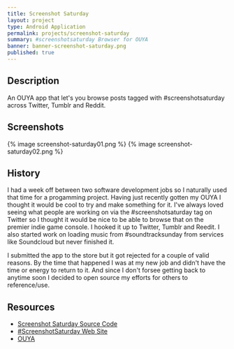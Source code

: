 ```yaml
---
title: Screenshot Saturday
layout: project
type: Android Application
permalink: projects/screenshot-saturday
summary: #screenshotsaturday Browser for OUYA
banner: banner-screenshot-saturday.png
published: true
---
```


## Description

An OUYA app that let's you browse posts tagged with #screenshotsaturday across Twitter, Tumblr and Reddit.

## Screenshots

{% image screenshot-saturday01.png %} {% image screenshot-saturday02.png %}

## History

I had a week off between two software development jobs so I naturally used that time for a progamming project. Having just recently gotten my OUYA I thought it would be cool to try and make something for it. I've always loved seeing what people are working on via the #screenshotsaturday tag on Twitter so I thought it would be nice to be able to browse that on the premier indie game console. I hooked it up to Twitter, Tumblr and Reedit. I also started work on loading music from #soundtracksunday from services like Soundcloud but never finished it.

I submitted the app to the store but it got rejected for a couple of valid reasons. By the time that happened I was at my new job and didn't have the time or energy to return to it. And since I don't forsee getting back to anytime soon I decided to open source my efforts for others to reference/use.

## Resources

- [Screenshot Saturday Source Code](https://github.com/spilth/screenshotsaturday-ouya)
- [#ScreenshotSaturday Web Site](http://screenshotsaturday.com)
- [OUYA](https://www.ouya.tv)


